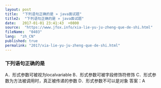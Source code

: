 ```yaml
---
layout: post
title:  "下列语句正确的是 » java面试题"
title2:  "下列语句正确的是 » java面试题"
date:   2017-01-01 23:41:43  +0800
source:  "https://www.jfox.info/xia-lie-yu-ju-zheng-que-de-shi.html"
fileName:  "0403"
lang:  "zh_CN"
published: true
permalink: "2017/xia-lie-yu-ju-zheng-que-de-shi.html"
---
```




### 下列语句正确的是

A．形式参数可被视为localvariable
B．形式参数可被字段修饰符修饰
C．形式参数为方法被调用时，真正被传递的参数
D．形式参数不可以是对象
答案：A
